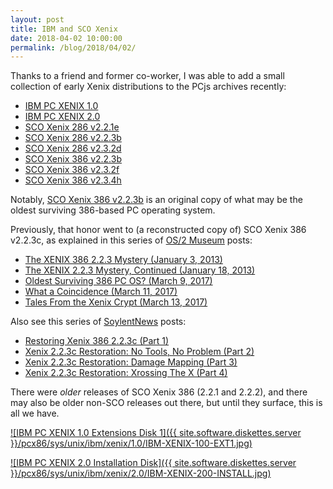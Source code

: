 ```yaml
---
layout: post
title: IBM and SCO Xenix
date: 2018-04-02 10:00:00
permalink: /blog/2018/04/02/
---
```


Thanks to a friend and former co-worker, I was able to add a small collection of early Xenix distributions to the PCjs
archives recently:

- [IBM PC XENIX 1.0](/software/pcx86/sys/unix/ibm/xenix/1.0/)
- [IBM PC XENIX 2.0](/software/pcx86/sys/unix/ibm/xenix/2.0/)
- [SCO Xenix 286 v2.2.1e](/software/pcx86/sys/unix/sco/xenix/286/2.2.1e/)
- [SCO Xenix 286 v2.2.3b](/software/pcx86/sys/unix/sco/xenix/286/2.2.3b/)
- [SCO Xenix 286 v2.3.2d](/software/pcx86/sys/unix/sco/xenix/286/2.3.2d/)
- [SCO Xenix 386 v2.2.3b](/software/pcx86/sys/unix/sco/xenix/386/2.2.3b/)
- [SCO Xenix 386 v2.3.2f](/software/pcx86/sys/unix/sco/xenix/386/2.3.2f/)
- [SCO Xenix 386 v2.3.4h](/software/pcx86/sys/unix/sco/xenix/386/2.3.4h/)

Notably, [SCO Xenix 386 v2.2.3b](/software/pcx86/sys/unix/sco/xenix/386/2.2.3b/) is an original copy of what may be the oldest
surviving 386-based PC operating system.

Previously, that honor went to (a reconstructed copy of) SCO Xenix 386 v2.2.3c, as explained in this series of
[OS/2 Museum](http://www.os2museum.com/) posts:

- [The XENIX 386 2.2.3 Mystery (January 3, 2013)](http://www.os2museum.com/wp/the-xenix-386-2-2-3-mystery/)
- [The XENIX 2.2.3 Mystery, Continued (January 18, 2013)](http://www.os2museum.com/wp/the-xenix-2-2-3-mystery-continued/)
- [Oldest Surviving 386 PC OS? (March 9, 2017)](http://www.os2museum.com/wp/oldest-surviving-386-pc-os/)
- [What a Coincidence (March 11, 2017)](http://www.os2museum.com/wp/what-a-coincidence/)
- [Tales From the Xenix Crypt (March 13, 2017)](http://www.os2museum.com/wp/tales-from-the-xenix-crypt/)

Also see this series of [SoylentNews](https://soylentnews.org/) posts:

- [Restoring Xenix 386 2.2.3c (Part 1)](https://soylentnews.org/article.pl?sid=17/03/03/1620222)
- [Xenix 2.2.3c Restoration: No Tools, No Problem (Part 2)](https://soylentnews.org/article.pl?sid=17/03/07/1632251)
- [Xenix 2.2.3c Restoration: Damage Mapping (Part 3)](https://soylentnews.org/article.pl?sid=17/03/11/2014253)
- [Xenix 2.2.3c Restoration: Xrossing The X (Part 4)](https://soylentnews.org/article.pl?sid=17/03/13/086250)

There were *older* releases of SCO Xenix 386 (2.2.1 and 2.2.2), and there may also be older non-SCO releases out there,
but until they surface, this is all we have.
 
[![IBM PC XENIX 1.0 Extensions Disk 1]({{ site.software.diskettes.server }}/pcx86/sys/unix/ibm/xenix/1.0/IBM-XENIX-100-EXT1.jpg)](/software/pcx86/sys/unix/ibm/xenix/1.0/)

[![IBM PC XENIX 2.0 Installation Disk]({{ site.software.diskettes.server }}/pcx86/sys/unix/ibm/xenix/2.0/IBM-XENIX-200-INSTALL.jpg)](/software/pcx86/sys/unix/ibm/xenix/2.0/)
